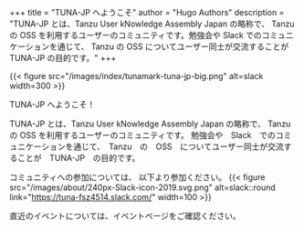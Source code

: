 +++
title = "TUNA-JP へようこそ"
author = "Hugo Authors"
description = "TUNA-JP とは、Tanzu User kNowledge Assembly Japan の略称で、 Tanzu の OSS を利用するユーザーのコミュニティです。勉強会や Slack でのコミュニケーションを通じて、 Tanzu の OSS についてユーザー同士が交流することが TUNA-JP の目的です。"
+++

{{< figure src="/images/index/tunamark-tuna-jp-big.png" alt=slack  width=300 >}}

TUNA-JP へようこそ！

TUNA-JP とは、Tanzu User kNowledge Assembly Japan の略称で、 Tanzu の OSS を利用するユーザーのコミュニティです。
勉強会や　Slack　でのコミュニケーションを通じて、　Tanzu　の　OSS　についてユーザー同士が交流することが　TUNA-JP　の目的です。

コミュニティへの参加については、
以下より参加ください。
{{< figure src="/images/about/240px-Slack-icon-2019.svg.png" alt=slack::round link="https://tuna-fsz4514.slack.com/" width=100 >}}

直近のイベントについては、イベントページをご確認ください。
